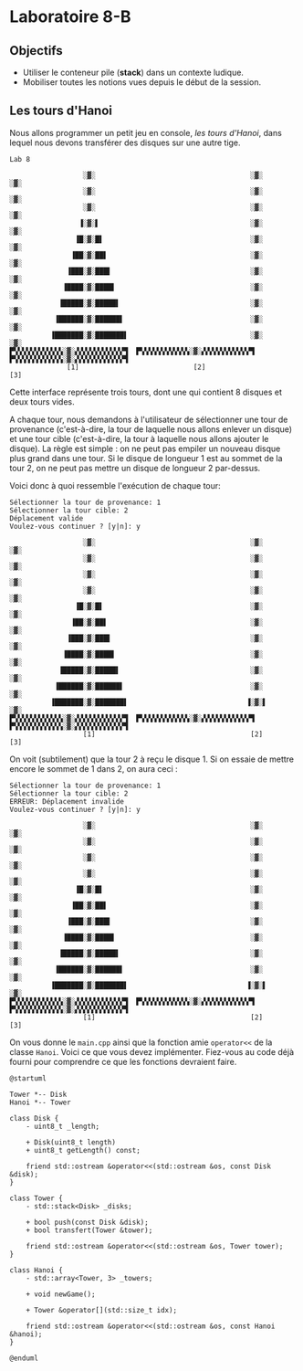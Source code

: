 # Laboratoire 8-B

## Objectifs

* Utiliser le conteneur pile (**stack**) dans un contexte ludique.
* Mobiliser toutes les notions vues depuis le début de la session.

## Les tours d'Hanoi

Nous allons programmer un petit jeu en console, *les tours d'Hanoi*, dans lequel nous devons transférer des disques sur une autre tige.

```
Lab 8

                  ░▓░                                      ░▓░                                       ░▓░
                  ░▓░                                      ░▓░                                       ░▓░
                  ░▓░                                      ░▓░                                       ░▓░
                 ▐░▓░▌                                     ░▓░                                       ░▓░
                ▐█░▓░█▌                                    ░▓░                                       ░▓░
               ▐██░▓░██▌                                   ░▓░                                       ░▓░
              ▐███░▓░███▌                                  ░▓░                                       ░▓░
             ▐████░▓░████▌                                 ░▓░                                       ░▓░
            ▐█████░▓░█████▌                                ░▓░                                       ░▓░
           ▐██████░▓░██████▌                               ░▓░                                       ░▓░
          ▐███████░▓░███████▌                              ░▓░                                       ░▓░
▛▚▚▚▚▚▚▚▚▚▚▚▚░▓░▞▞▞▞▞▞▞▞▞▞▞▞▜  ▛▚▚▚▚▚▚▚▚▚▚▚▚░▓░▞▞▞▞▞▞▞▞▞▞▞▞▜  ▛▚▚▚▚▚▚▚▚▚▚▚▚░▓░▞▞▞▞▞▞▞▞▞▞▞▞▜
              [1]                            [2]                            [3]
```

Cette interface représente trois tours, dont une qui contient 8 disques et deux tours vides.

A chaque tour, nous demandons à l'utilisateur de sélectionner une tour de provenance (c'est-à-dire, la tour de laquelle nous allons enlever un disque) et une tour cible (c'est-à-dire, la tour à laquelle nous allons ajouter le disque). La règle est simple : on ne peut pas empiler un nouveau disque plus grand dans une tour. Si le disque de longueur 1 est au sommet de la tour 2, on ne peut pas mettre un disque de longueur 2 par-dessus.

Voici donc à quoi ressemble l'exécution de chaque tour:

```
Sélectionner la tour de provenance: 1
Sélectionner la tour cible: 2
Déplacement valide
Voulez-vous continuer ? [y|n]: y

                  ░▓░                                      ░▓░                                       ░▓░
                  ░▓░                                      ░▓░                                       ░▓░
                  ░▓░                                      ░▓░                                       ░▓░
                  ░▓░                                      ░▓░                                       ░▓░
                ▐█░▓░█▌                                    ░▓░                                       ░▓░
               ▐██░▓░██▌                                   ░▓░                                       ░▓░
              ▐███░▓░███▌                                  ░▓░                                       ░▓░
             ▐████░▓░████▌                                 ░▓░                                       ░▓░
            ▐█████░▓░█████▌                                ░▓░                                       ░▓░
           ▐██████░▓░██████▌                               ░▓░                                       ░▓░
          ▐███████░▓░███████▌                             ▐░▓░▌                                      ░▓░
▛▚▚▚▚▚▚▚▚▚▚▚▚░▓░▞▞▞▞▞▞▞▞▞▞▞▞▜  ▛▚▚▚▚▚▚▚▚▚▚▚▚░▓░▞▞▞▞▞▞▞▞▞▞▞▞▜  ▛▚▚▚▚▚▚▚▚▚▚▚▚░▓░▞▞▞▞▞▞▞▞▞▞▞▞▜
                  [1]                                      [2]                                       [3]
```

On voit (subtilement) que la tour 2 à reçu le disque 1. Si on essaie de mettre encore le sommet de 1 dans 2, on aura ceci :

```
Sélectionner la tour de provenance: 1
Sélectionner la tour cible: 2
ERREUR: Déplacement invalide
Voulez-vous continuer ? [y|n]: y

                  ░▓░                                      ░▓░                                       ░▓░
                  ░▓░                                      ░▓░                                       ░▓░
                  ░▓░                                      ░▓░                                       ░▓░
                  ░▓░                                      ░▓░                                       ░▓░
                ▐█░▓░█▌                                    ░▓░                                       ░▓░
               ▐██░▓░██▌                                   ░▓░                                       ░▓░
              ▐███░▓░███▌                                  ░▓░                                       ░▓░
             ▐████░▓░████▌                                 ░▓░                                       ░▓░
            ▐█████░▓░█████▌                                ░▓░                                       ░▓░
           ▐██████░▓░██████▌                               ░▓░                                       ░▓░
          ▐███████░▓░███████▌                             ▐░▓░▌                                      ░▓░
▛▚▚▚▚▚▚▚▚▚▚▚▚░▓░▞▞▞▞▞▞▞▞▞▞▞▞▜  ▛▚▚▚▚▚▚▚▚▚▚▚▚░▓░▞▞▞▞▞▞▞▞▞▞▞▞▜  ▛▚▚▚▚▚▚▚▚▚▚▚▚░▓░▞▞▞▞▞▞▞▞▞▞▞▞▜
                  [1]                                      [2]                                       [3]
```

On vous donne le `main.cpp` ainsi que la fonction amie `operator<<` de la classe `Hanoi`. Voici ce que vous devez implémenter. Fiez-vous au code déjà fourni pour comprendre ce que les fonctions devraient faire.

```plantuml
@startuml

Tower *-- Disk
Hanoi *-- Tower

class Disk {
    - uint8_t _length;

    + Disk(uint8_t length)
    + uint8_t getLength() const;

    friend std::ostream &operator<<(std::ostream &os, const Disk &disk);
}

class Tower {
    - std::stack<Disk> _disks;

    + bool push(const Disk &disk);
    + bool transfert(Tower &tower);

    friend std::ostream &operator<<(std::ostream &os, Tower tower);
}

class Hanoi {
    - std::array<Tower, 3> _towers;

    + void newGame();

    + Tower &operator[](std::size_t idx);

    friend std::ostream &operator<<(std::ostream &os, const Hanoi &hanoi);
}

@enduml
```
